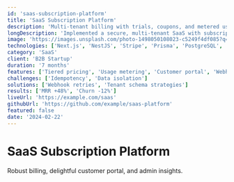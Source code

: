 ```yaml
---
id: 'saas-subscription-platform'
title: 'SaaS Subscription Platform'
description: 'Multi‑tenant billing with trials, coupons, and metered usage'
longDescription: 'Implemented a secure, multi‑tenant SaaS with subscription tiers, usage‑based billing, webhooks, and an admin revops console.'
image: 'https://images.unsplash.com/photo-1498050108023-c5249f4df085?q=80&w=1600&auto=format&fit=crop'
technologies: ['Next.js', 'NestJS', 'Stripe', 'Prisma', 'PostgreSQL', 'AWS']
category: 'SaaS'
client: 'B2B Startup'
duration: '7 months'
features: ['Tiered pricing', 'Usage metering', 'Customer portal', 'Webhooks']
challenges: ['Idempotency', 'Data isolation']
solutions: ['Webhook retries', 'Tenant schema strategies']
results: ['MRR +48%', 'Churn -12%']
liveUrl: 'https://example.com/saas'
githubUrl: 'https://github.com/example/saas-platform'
featured: false
date: '2024-02-22'
---
```


# SaaS Subscription Platform

Robust billing, delightful customer portal, and admin insights.
